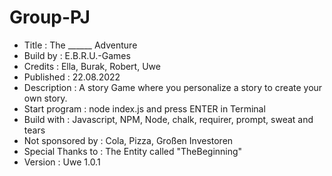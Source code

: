 # Group-PJ
- Title             :   The ______ Adventure
- Build by          :   E.B.R.U.-Games
- Credits           :   Ella, Burak, Robert, Uwe
- Published         :   22.08.2022
- Description       :   A story Game where you
                        personalize a story
                        to create your own story.
- Start program     :   node index.js and press
                        ENTER in Terminal
- Build with        :   Javascript, NPM, Node,
                        chalk, requirer, prompt,
                        sweat and tears
- Not sponsored by  :   Cola, Pizza,
                        Großen Investoren
- Special Thanks to :   The Entity called
                        "TheBeginning"
- Version           :   Uwe 1.0.1
